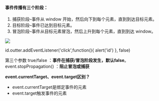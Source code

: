 
#### 事件传播有三个阶段：
1. 捕获阶段–事件从 window 开始，然后向下到每个元素，直到到达目标元素。
2. 目标阶段–事件已达到目标元素。
3. 冒泡阶段–事件从目标元素冒泡，然后上升到每个元素，直到到达 window。
    
![](https://imgconvert.csdnimg.cn/aHR0cHM6Ly91c2VyLWdvbGQtY2RuLnhpdHUuaW8vMjAyMC8zLzcvMTcwYjQxODVmZjc3MjE4ZA?x-oss-process=image/format,png)
    
id.outter.addEventListener('click',function(){
    alert('id')
}, false)
    
第三个参数 true/false ：**事件在捕获/冒泡阶段发生，默认false**。
event.stopPropagation() ：**阻止冒泡或捕获**

**event.currentTarget、event.target区别？**
+ event.currentTarget是绑定事件的元素
+ event.target触发事件的元素
